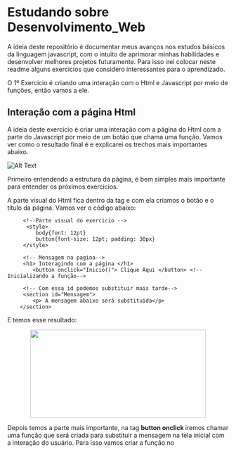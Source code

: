 # Estudando sobre Desenvolvimento_Web

A ideia deste repositório é documentar meus avanços nos estudos básicos da linguagem javascript, com o intuito de aprimorar minhas habilidades e desenvolver melhores projetos futuramente. Para isso irei colocar neste readme alguns exercicios que considero interessantes para o aprendizado. 

O 1º Exercicio é criando uma interação com o Html e Javascript por meio de funções, então vamos a ele.

## Interação com a página Html

A ideia deste exercicio é criar uma interação com a página do Html com a parte do Javascript por meio de um botão que chama uma função. Vamos ver como o resultado final é e explicarei os trechos mais importantes abaixo.

![Alt Text](https://user-images.githubusercontent.com/62472486/151851572-e5d1ee70-3189-4812-bfa9-2e84cc3f9210.gif)

Primeiro entendendo a estrutura da página, é bem simples mais importante para entender os próximos exercicios. 

A parte visual do Html fica dentro da tag <body> e com ela criamos o botão e o título da página. Vamos ver o código abaixo:
   
         <!--Parte visual do exercicio -->
          <style>
             body{font: 12pt}
             button{font-size: 12pt; padding: 30px} 
         </style>
   
         <!-- Mensagem na pagina-->
         <h1> Interagindo com a página </h1>
            <button onclick="Inicio()"> Clique Aqui </button> <!-- Inicializando a função-->
   
         <!-- Com essa id podemos substituir mais tarde-->
         <section id="Mensagem">
            <p> A mensagem abaixo será substituida</p>
        </section>
  
  E temos esse resultado:
   
   
   
  <p align="center">
  <img width="400" height="200" src= "https://user-images.githubusercontent.com/62472486/151853036-bee2406a-327a-4227-8f57-f5ae070aedaa.png">
  </p>
   
   Depois temos a parte mais importante, na tag <b> button onclick </b> iremos chamar uma função que será criada para substituir a mensagem na tela inicial com    a interação do usuário.  Para isso vamos criar a função no <script>, onde a parte lógica entra, como no código abaixo:
   
    <script>
        function Inicio(){
            let nome = window.prompt("Qual seu nome"); // Recebe o nome da variável
            let res = window.document.getElementById("Mensagem") //Pegando o id  mensagem para editar 
            res.innerHTML = `<p> Ola, ${nome}. Bem vindo a pagina!` //Substituindo a mensagem pela variavel nome
            }
    </script>
   
   Então temos 3 coisas importantes:
   
   1º Temos a variável <b> let nome </b> que irá receber a resposta do usuário. <br>
   2º O <b> getElementById </b> que pega o Id(Mensagem) que foi criado e a modifica com uma nova mensagem. <br>
   3º Finalizar temos o <b> res.innerHtml </b >que substituiu a mensagem do Id para a nova mensagem com o nome do usuário.
   
   ## Criando uma Tabuada em Javascript e Html
   
   O próximo código em javascript que considero interessante é a tabuada. Nele podemos treinar a integração com o Html e Javacript além de utilizar a estrutura    for para realizar o cálculo.
   
   Vamos ver como fica o resultado final e explicar o código a seguir:
   
     
   ![tabuada](https://user-images.githubusercontent.com/62472486/164797410-49b90f10-e295-406d-9e93-87ee5177847d.gif)
   
   A criação é bem simples, só precisamos de um texto, um input e um botão para chamar a função que realiza o cálculo:
   
      <h1>Tabuada de qualquer número: </h1>
           <input id="numero" type="number"> 
           <button onclick="tabuada()">Exibir</button>
           <button onclick="limpar()">Limpar</button>
      <p>Tabuada:</p>

       <section id="resultado" style='display:inline'>
           <p> O resultado aparecerá aqui </p>
       </section>

   Na parte do scritp é só utilizar o for para realizar o cálculo dos números de 1 a 10, ou qualquer outro intervalo que escolher.
   
         <script>
              function tabuada(){
                  //transforma o valor no input em um inteiro e depois atribui o valor na variavel num
                  let num = parseInt(document.getElementById("numero").value);

                  // Pega o id resultado para ser mostrada na tela          
                  let resultado = document.getElementById("resultado");
                  let tabuada = ""; // tabuada é vazia pois irá receber os resultados
                   
                  // realiza o cálculo multiplicando o valor de 1 a 10, sendo i++ a iteração de i somando de 1 a 1 
                  for( let i=1; i<=10; i++){
                      tabuada += num+ " X " +i+ "=" + // A estrutura do código que aparece na tela
                       num*i+ "<br>"; // logica do calculo
                       resultado.innerHTML = tabuada; // pega o id resultado para mostrar na tela
                  }
              }

              function limpar(){document.getElementById("numero").value = "";} // limpa o input
        </script>
            

## Calculando a idade de votar com if and else
            
Nesse próximo código criei uma página que diz ao usuário o status do voto de acordo com a idade. De bem simples, é só colocar a idade que a mensagem aparece na tela.

Para criar o código em javascript utilizei os condicionais <b> If and Else </b>. Vamos ver como funciona abaixo:

![20220422_200824](https://user-images.githubusercontent.com/62472486/164860982-1a000c5d-fd1d-4a10-b929-5b15689f03f0.gif)
            
Podemos ver que a página está com um visual diferente, isso porque dessa vez eu utilizei o CSS para estilizar o design junto com o HTML. Mas como o ideia é estudar sobre javascript no repositório, irei continuar mostrando o código para avaliar a idade do usuário.
           
            <script>
            function eleicao() {
                // Aqui ele recebe o dado do input, transforma em inteiro e atribui a variavel pessoa
               
                let pessoa = parseInt(document.getElementById("voto").value);
               
                //Aqui ele pega o id da section, transforma em variavel para ser usada depois com a interação do usuário
                let idade = document.getElementById("idade");

                // 1º teste de condição caso o usuário tenha menos de 16 anos
                if (pessoa < 16) {
                    //Vamos substituir o id da section por um texto, ao invés do console.log
                    idade.innerHTML = `<p> Você ainda não pode votar <p>`
                }
                
                // 2º tesde de condição, caso o usuário tenha entre 16 a 17 anos, já que se tiver menos que 16 irá para condição 1
                else {
                    if (pessoa < 18) {
                        idade.innerHTML = `<p> O voto é facultativo <p>`
                    }
 
                // 3º tesde de condição, caso o usuário tenha mais que 65 anos
                    else {
                        if (pessoa >= 65) {
                            idade.innerHTML = `<p> O voto é facultativo também <p>`
                        }
               
                 // 4º tesde de condição, caso o usuário tenha entre 18 a 65 anos             
                        else {
                            idade.innerHTML = `<p>Voto é obrigatório<p>`
                        }
                    }
                }
            }
        </script>
            
            
         
   

   
   
   
   
   





